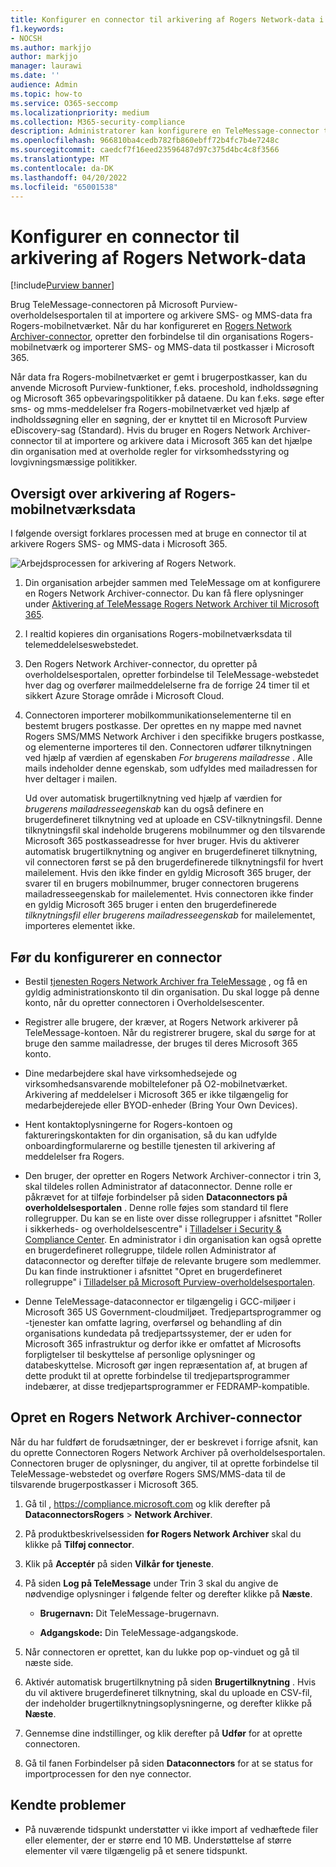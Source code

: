```yaml
---
title: Konfigurer en connector til arkivering af Rogers Network-data i Microsoft 365
f1.keywords:
- NOCSH
ms.author: markjjo
author: markjjo
manager: laurawi
ms.date: ''
audience: Admin
ms.topic: how-to
ms.service: O365-seccomp
ms.localizationpriority: medium
ms.collection: M365-security-compliance
description: Administratorer kan konfigurere en TeleMessage-connector til at importere og arkivere Rogers Network-data i Microsoft 365. Det giver dig mulighed for at arkivere data fra tredjepartsdatakilder i Microsoft 365 så du kan bruge funktioner til overholdelse af angivne standarder, f.eks. juridisk bevarelse, indholdssøgning og opbevaringspolitikker til at administrere din organisations tredjepartsdata.
ms.openlocfilehash: 966810ba4cedb782fb860ebff72b4fc7b4e7248c
ms.sourcegitcommit: caedcf7f16eed23596487d97c375d4bc4c8f3566
ms.translationtype: MT
ms.contentlocale: da-DK
ms.lasthandoff: 04/20/2022
ms.locfileid: "65001538"
---
```

# <a name="set-up-a-connector-to-archive-rogers-network-data"></a>Konfigurer en connector til arkivering af Rogers Network-data

[!include[Purview banner](../includes/purview-rebrand-banner.md)]

Brug TeleMessage-connectoren på Microsoft Purview-overholdelsesportalen til at importere og arkivere SMS- og MMS-data fra Rogers-mobilnetværket. Når du har konfigureret en [Rogers Network Archiver-connector](https://www.telemessage.com/mobile-archiver/network-archiver/rogers/), opretter den forbindelse til din organisations Rogers-mobilnetværk og importerer SMS- og MMS-data til postkasser i Microsoft 365.

Når data fra Rogers-mobilnetværket er gemt i brugerpostkasser, kan du anvende Microsoft Purview-funktioner, f.eks. proceshold, indholdssøgning og Microsoft 365 opbevaringspolitikker på dataene. Du kan f.eks. søge efter sms- og mms-meddelelser fra Rogers-mobilnetværket ved hjælp af indholdssøgning eller en søgning, der er knyttet til en Microsoft Purview eDiscovery-sag (Standard). Hvis du bruger en Rogers Network Archiver-connector til at importere og arkivere data i Microsoft 365 kan det hjælpe din organisation med at overholde regler for virksomhedsstyring og lovgivningsmæssige politikker.

## <a name="overview-of-archiving-rogers-mobile-network-data"></a>Oversigt over arkivering af Rogers-mobilnetværksdata

I følgende oversigt forklares processen med at bruge en connector til at arkivere Rogers SMS- og MMS-data i Microsoft 365.

![Arbejdsprocessen for arkivering af Rogers Network.](../media/RogersNetworkConnectorWorkflow.png)

1. Din organisation arbejder sammen med TeleMessage om at konfigurere en Rogers Network Archiver-connector. Du kan få flere oplysninger under [Aktivering af TeleMessage Rogers Network Archiver til Microsoft 365](https://www.telemessage.com/microsoft-365-activation-for-the-rogers-network-archiver/).

2. I realtid kopieres din organisations Rogers-mobilnetværksdata til telemeddelelseswebstedet.

3. Den Rogers Network Archiver-connector, du opretter på overholdelsesportalen, opretter forbindelse til TeleMessage-webstedet hver dag og overfører mailmeddelelserne fra de forrige 24 timer til et sikkert Azure Storage område i Microsoft Cloud.

4. Connectoren importerer mobilkommunikationselementerne til en bestemt brugers postkasse. Der oprettes en ny mappe med navnet Rogers SMS/MMS Network Archiver i den specifikke brugers postkasse, og elementerne importeres til den. Connectoren udfører tilknytningen ved hjælp af værdien af egenskaben *For brugerens mailadresse* . Alle mails indeholder denne egenskab, som udfyldes med mailadressen for hver deltager i mailen.

   Ud over automatisk brugertilknytning ved hjælp af værdien for *brugerens mailadresseegenskab* kan du også definere en brugerdefineret tilknytning ved at uploade en CSV-tilknytningsfil. Denne tilknytningsfil skal indeholde brugerens mobilnummer og den tilsvarende Microsoft 365 postkasseadresse for hver bruger. Hvis du aktiverer automatisk brugertilknytning og angiver en brugerdefineret tilknytning, vil connectoren først se på den brugerdefinerede tilknytningsfil for hvert mailelement. Hvis den ikke finder en gyldig Microsoft 365 bruger, der svarer til en brugers mobilnummer, bruger connectoren brugerens mailadresseegenskab for mailelementet. Hvis connectoren ikke finder en gyldig Microsoft 365 bruger i enten den brugerdefinerede *tilknytningsfil eller brugerens mailadresseegenskab* for mailelementet, importeres elementet ikke.

## <a name="before-you-set-up-a-connector"></a>Før du konfigurerer en connector

- Bestil [tjenesten Rogers Network Archiver fra TeleMessage](https://www.telemessage.com/mobile-archiver/order-mobile-archiver-for-o365/) , og få en gyldig administrationskonto til din organisation. Du skal logge på denne konto, når du opretter connectoren i Overholdelsescenter.

- Registrer alle brugere, der kræver, at Rogers Network arkiverer på TeleMessage-kontoen. Når du registrerer brugere, skal du sørge for at bruge den samme mailadresse, der bruges til deres Microsoft 365 konto.

- Dine medarbejdere skal have virksomhedsejede og virksomhedsansvarende mobiltelefoner på O2-mobilnetværket. Arkivering af meddelelser i Microsoft 365 er ikke tilgængelig for medarbejderejede eller BYOD-enheder (Bring Your Own Devices).

- Hent kontaktoplysningerne for Rogers-kontoen og faktureringskontakten for din organisation, så du kan udfylde onboardingformularerne og bestille tjenesten til arkivering af meddelelser fra Rogers.

- Den bruger, der opretter en Rogers Network Archiver-connector i trin 3, skal tildeles rollen Administrator af dataconnector. Denne rolle er påkrævet for at tilføje forbindelser på siden **Dataconnectors på overholdelsesportalen** . Denne rolle føjes som standard til flere rollegrupper. Du kan se en liste over disse rollegrupper i afsnittet "Roller i sikkerheds- og overholdelsescentre" i [Tilladelser i Security & Compliance Center](../security/office-365-security/permissions-in-the-security-and-compliance-center.md#roles-in-the-security--compliance-center). En administrator i din organisation kan også oprette en brugerdefineret rollegruppe, tildele rollen Administrator af dataconnector og derefter tilføje de relevante brugere som medlemmer. Du kan finde instruktioner i afsnittet "Opret en brugerdefineret rollegruppe" i [Tilladelser på Microsoft Purview-overholdelsesportalen](microsoft-365-compliance-center-permissions.md#create-a-custom-role-group).

- Denne TeleMessage-dataconnector er tilgængelig i GCC-miljøer i Microsoft 365 US Government-cloudmiljøet. Tredjepartsprogrammer og -tjenester kan omfatte lagring, overførsel og behandling af din organisations kundedata på tredjepartssystemer, der er uden for Microsoft 365 infrastruktur og derfor ikke er omfattet af Microsofts forpligtelser til beskyttelse af personlige oplysninger og databeskyttelse. Microsoft gør ingen repræsentation af, at brugen af dette produkt til at oprette forbindelse til tredjepartsprogrammer indebærer, at disse tredjepartsprogrammer er FEDRAMP-kompatible.

## <a name="create-a-rogers-network-archiver-connector"></a>Opret en Rogers Network Archiver-connector

Når du har fuldført de forudsætninger, der er beskrevet i forrige afsnit, kan du oprette Connectoren Rogers Network Archiver på overholdelsesportalen. Connectoren bruger de oplysninger, du angiver, til at oprette forbindelse til TeleMessage-webstedet og overføre Rogers SMS/MMS-data til de tilsvarende brugerpostkasser i Microsoft 365.

1. Gå til , <https://compliance.microsoft.com> og klik derefter på **DataconnectorsRogers** >  **Network Archiver**.

2. På produktbeskrivelsessiden **for Rogers Network Archiver** skal du klikke på **Tilføj connector**.

3. Klik på **Acceptér** på siden **Vilkår for tjeneste**.

4. På siden **Log på TeleMessage** under Trin 3 skal du angive de nødvendige oplysninger i følgende felter og derefter klikke på **Næste**.

    - **Brugernavn:** Dit TeleMessage-brugernavn.

    - **Adgangskode:** Din TeleMessage-adgangskode.

5. Når connectoren er oprettet, kan du lukke pop op-vinduet og gå til næste side.

6. Aktivér automatisk brugertilknytning på siden **Brugertilknytning** . Hvis du vil aktivere brugerdefineret tilknytning, skal du uploade en CSV-fil, der indeholder brugertilknytningsoplysningerne, og derefter klikke på **Næste**.

7. Gennemse dine indstillinger, og klik derefter på **Udfør** for at oprette connectoren.

8. Gå til fanen Forbindelser på siden **Dataconnectors** for at se status for importprocessen for den nye connector.

## <a name="known-issues"></a>Kendte problemer

- På nuværende tidspunkt understøtter vi ikke import af vedhæftede filer eller elementer, der er større end 10 MB. Understøttelse af større elementer vil være tilgængelig på et senere tidspunkt.
